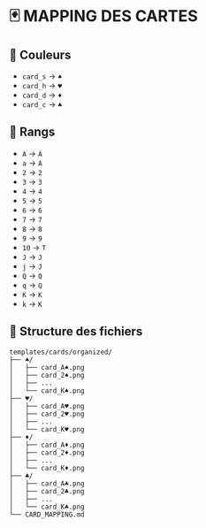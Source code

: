 # 🃏 MAPPING DES CARTES

## 🎨 Couleurs
- `card_s` → `♠`
- `card_h` → `♥`
- `card_d` → `♦`
- `card_c` → `♣`

## 🔢 Rangs
- `A` → `A`
- `a` → `A`
- `2` → `2`
- `3` → `3`
- `4` → `4`
- `5` → `5`
- `6` → `6`
- `7` → `7`
- `8` → `8`
- `9` → `9`
- `10` → `T`
- `J` → `J`
- `j` → `J`
- `Q` → `Q`
- `q` → `Q`
- `K` → `K`
- `k` → `K`

## 📁 Structure des fichiers
```
templates/cards/organized/
├── ♠/
│   ├── card_A♠.png
│   ├── card_2♠.png
│   ├── ...
│   └── card_K♠.png
├── ♥/
│   ├── card_A♥.png
│   ├── card_2♥.png
│   ├── ...
│   └── card_K♥.png
├── ♦/
│   ├── card_A♦.png
│   ├── card_2♦.png
│   ├── ...
│   └── card_K♦.png
├── ♣/
│   ├── card_A♣.png
│   ├── card_2♣.png
│   ├── ...
│   └── card_K♣.png
└── CARD_MAPPING.md
```
